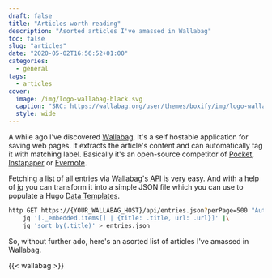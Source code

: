 ```yaml
---
draft: false
title: "Articles worth reading"
description: "Asorted articles I've amassed in Wallabag"
toc: false
slug: "articles"
date: "2020-05-02T16:56:52+01:00"
categories:
  - general
tags:
  - articles
cover:
  image: /img/logo-wallabag-black.svg
  caption: "SRC: https://wallabag.org/user/themes/boxify/img/logo-wallabag-black.svg"
  style: wide
---
```


A while ago I've discovered [Wallabag](https://wallabag.org/en). It's a self 
hostable application for saving web pages. 
It extracts the article's content and can automatically tag it with matching
label.
Basically it's an open-source competitor of [Pocket](https://getpocket.com/), 
[Instapaper](https://www.instapaper.com/) or [Evernote](https://evernote.com/).

Fetching a list of all entries via [Wallabag's API](https://app.wallabag.it/api/doc#get--api-entries.{_format}) is very easy.
And with a help of [jq](https://stedolan.github.io/jq/) you can transform it
into a simple JSON file which you can use to populate a Hugo [Data Templates](https://gohugo.io/templates/data-templates/).

```bash
http GET https://{YOUR_WALLABAG_HOST}/api/entries.json?perPage=500 "Authorization:Bearer {API_TOKEN}" |\
    jq '[._embedded.items[] | {title: .title, url: .url}]' |\
    jq 'sort_by(.title)' > entries.json
```

So, without further ado, here's an asorted list of articles I've amassed in Wallabag.


{{< wallabag >}}

